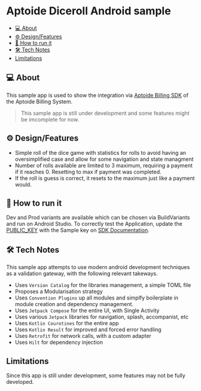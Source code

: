 # Aptoide Diceroll Android sample

- [💻 About](#-about)
- [⚙️ Design/Features](#️-designfeatures)
- [🚀 How to run it](#-how-to-run-it)
- [🛠 Tech Notes](#-tech-notes)
- [Limitations](#limitations)

## 💻 About

This sample app is used to show the integration via [Aptoide Billing SDK](https://docs.catappult.io/docs/native-android-billing-sdk) of the Aptoide Billing System.

> This sample app is still under development and some features might be imcomplete for now.

## ⚙️ Design/Features

- Simple roll of the dice game with statistics for rolls to avoid having an oversimplified case and allow for some navigation and state managment
- Number of rolls available are limited to 3 maximum, requiring a payment if it reaches 0. Resetting to max if payment was completed.
- If the roll is guess is correct, it resets to the maximum just like a payment would.

## 🚀 How to run it

Dev and Prod variants are available which can be chosen via BuildVariants and run on Android Studio.
To correctly test the Application, update the [PUBLIC_KEY](https://github.com/Aptoide/aptoide-diceroll-android-sdk/blob/master/gradle.properties#L28-L29) with the Sample key on [SDK Documentation](https://docs.catappult.io/docs/native-android-billing-sdk#faq).

## 🛠 Tech Notes

This sample app attempts to use modern android development techniques as a validation gateway, with the following relevant takeways.
* Uses `Version Catalog` for the libraries management, a simple TOML file
* Proposes a Modularisation strategy
* Uses `Convention Plugins` up all modules and simplfy boilerplate in module creation and dependency management.
* Uses `Jetpack Compose` for the entire UI, with Single Activity
* Uses various `Jetpack` libraries for navigation, splash, accompanist, etc
* Uses `Kotlin Courotines` for the entire app
* Uses `Kotlin Result` for improved and forced error handling
* Uses `Retrofit` for network calls, with a custom adapter
* Uses `Hilt` for dependency injection

## Limitations

Since this app is still under development, some features may not be fully developed.
